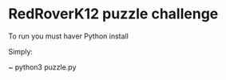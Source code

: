 # RedRoverK12 puzzle challenge

To run you must haver Python install

Simply:

~ python3 puzzle.py

